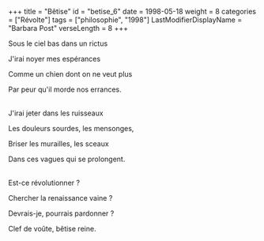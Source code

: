 +++
title = "Bêtise"
id = "betise_6"
date = 1998-05-18
weight = 8
categories = ["Révolte"]
tags = ["philosophie", "1998"]
LastModifierDisplayName = "Barbara Post"
verseLength = 8
+++

Sous le ciel bas dans un rictus

J'irai noyer mes espérances

Comme un chien dont on ne veut plus

Par peur qu'il morde nos errances.

 \
J'irai jeter dans les ruisseaux

Les douleurs sourdes, les mensonges,

Briser les murailles, les sceaux

Dans ces vagues qui se prolongent.

 \
Est-ce révolutionner ?

Chercher la renaissance vaine ?

Devrais-je, pourrais pardonner ?

Clef de voûte, bêtise reine.
